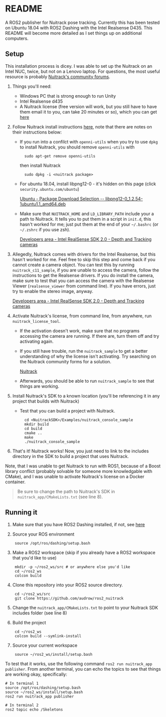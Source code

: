 README
======

A ROS2 publisher for Nuitrack pose tracking.  Currently this has been tested on Ubuntu 18.04 with ROS2 Dashing with the Intel Realsense D435. This README will become more detailed as I set things up on additional computers.

Setup
-----

This installation process is dicey.  I was able to set up the Nuitrack on an Intel NUC, twice, but not on a Lenovo laptop.  For questions, the most useful resource is probably [Nuitrack's community forums](https://community.nuitrack.com/).

1. Things you'll need:
    - Windows PC that is strong enough to run Unity
    - Intel Realsense d435
    - A Nuitrack license (free version will work, but you still have to have them email it to you, can take 20 minutes or so), which you can get [here](https://nuitrack.com/)
2. Follow Nuitrack install instructions [here](http://download.3divi.com/Nuitrack/doc/Installation_page.html#install_ubuntu_sec), note that there are notes on their instructions below:
    - If you run into a confilct with `openni-utils` when you try to use `dpkg` to install Nuitrack, you should remove `openni-utils` with

            sudo apt-get remove openni-utils

        then install Nuitrack

            sudo dpkg -i <nuitrack package>

    - For ubuntu 18.04, install libpng12-0 - it's hidden on this page (click `security.ubuntu.com/ubuntu`)

        [Ubuntu - Package Download Selection -- libpng12-0_1.2.54-1ubuntu1.1_amd64.deb](https://packages.ubuntu.com/xenial/amd64/libpng12-0/download)

    - Make sure that `NUITRACK_HOME` and `LD_LIBRARY_PATH` include your a path to Nuitrack.  It tells you to put them in a script in `init.d`, this hasn't worked for me; just put them at the end of your `~/.bashrc` (or `~/.zshrc` if you use zsh).

        [Developers area - Intel RealSense SDK 2.0 - Depth and Tracking cameras](https://www.intelrealsense.com/developers/)

3. Allegedly, Nuitrack comes with drivers for the Intel Realsense, but this hasn't worked for me.  Feel free to skip this step and come back if you cannot create a camera object.  You can test this by running `nuitrack_c11_sample`, if you are unable to access the camera, follow the instructions to get the Realsense drivers.  If you do install the camera, make sure to test that you can access the camera with the Realsense Viewer (`realsense_viewer` from command line).  If you have errors, just try to enable the stereo image, anyway.

    [Developers area - Intel RealSense SDK 2.0 - Depth and Tracking cameras](https://www.intelrealsense.com/developers/)

4. Activate Nuitrack's license, from command line, from anywhere, run `nuitrack_license_tool`.
    - If the activation doesn't work, make sure that no programs accessing the camera are running.  If there are, turn them off and try activating again.
    - If you still have trouble, run the `nuitrack_sample` to get a better understanding of why the license isn't activating.  Try searching on the Nuitrack community forms for a solution.

        [Nuitrack](https://community.nuitrack.com/)

    - Afterwards, you should be able to run `nuitrack_sample` to see that things are working.
5. Install Nuitrack's SDK to a known location (you'll be referencing it in any project that builds with Nuitrack)
    - Test that you can build a project with Nuitrack.

            cd <NuitrackSDK>/Examples/nuitrack_console_sample
            mkdir build
            cd build
            cmake ..
            make
            ./nuitrack_console_sample

6. That's it!  Nuitrack works!  Now, you just need to link to the includes directory in the SDK to build a project that uses Nuitrack.

Note, that I was unable to get Nuitrack to run with ROS1, because of a Boost library conflict (probably solvable for someone more knowledgable with CMake), and I was unable to activate Nuitrack's license on a Docker container.

> Be sure to change the path to Nuitrack's SDK in `nuitrack_app/CMakeLists.txt` (see line 8).


Running it
----------

1. Make sure that you have ROS2 Dashing installed, if not, see [here](https://index.ros.org/doc/ros2/Installation/)

1. Source your ROS environment

        source /opt/ros/dashing/setup.bash

1. Make a ROS2 workspace (skip if you already have a ROS2 workspace that you'd like to use)

        mkdir -p ~/ros2_ws/src # or anywhere else you'd like
        cd ~/ros2_ws
        colcon build

1. Clone this repository into your ROS2 source directory.

        cd ~/ros2_ws/src
        git clone https://github.com/audrow/ros2_nuitrack

1. Change the `nuitrack_app/CMakeLists.txt` to point to your Nuitrack SDK includes folder (see line 8)

1. Build the project

        cd ~/ros2_ws
        colcon build --symlink-install

1. Source your current workspace

        source ~/ros2_ws/install/setup.bash

To test that it works, use the following command `ros2 run nuitrack_app publisher`.  From another terminal, you can echo the topics to see that things are working okay, specifically:

    # In terminal 1
    source /opt/ros/dashing/setup.bash
    source ~/ros2_ws/install/setup.bash
    ros2 run nuitrack_app publisher
    
    # In terminal 2
    ros2 topic echo /Skeletons
